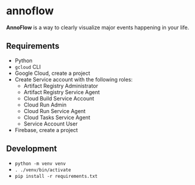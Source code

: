 # annoflow
**AnnoFlow** is a way to clearly visualize major events happening in your life.


## Requirements
 - Python
 - `gcloud` CLI
 - Google Cloud, create a project
  - Create Service account with the following roles:
     - Artifact Registry Administrator
     - Artifact Registry Service Agent
     - Cloud Build Service Account
     - Cloud Run Admin
     - Cloud Run Service Agent
     - Cloud Tasks Service Agent
     - Service Account User
 - Firebase, create a project


## Development
 - `python -m venv venv`
 - `. ./venv/bin/activate`
 - `pip install -r requirements.txt`
